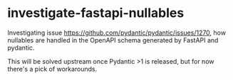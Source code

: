 # investigate-fastapi-nullables
Investigating issue https://github.com/pydantic/pydantic/issues/1270, how 
nullables are handled in the OpenAPI schema generated by FastAPI and pydantic.

This will be solved upstream once Pydantic >1 is released, but for now there's
a pick of workarounds.
